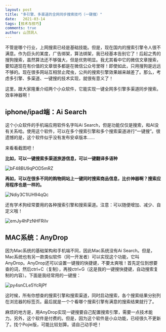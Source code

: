 ```yaml
---
layout: post
title: "多引擎、多渠道的全网同步搜索技巧（一键搜）"
date:   2021-03-14
tags: [技术与技巧]
comments: true
author: 山顶洞人
---
```


不管是哪个行业，上网搜索已经是基础技能。但是，现在国内的搜索引擎令人很不满意。作为巨头的某度，广告绑架，算法绑架，我已经基本告别它了！后起之秀的搜狗搜索，虽然算法还不够强大，但是优势明显。我尤其看中它的微信文章搜索，要知道现在有价值的文章很多都是在微信公众号里呀！即使如此，只用搜狗是远远不够的。现在很多网站互相禁止爬虫，公共的搜索引擎效果越来越差了。那么，考虑多引擎、多渠道、一键搜的技术实现，就很有意义了！

这里，跟大家隆重介绍两个小众软件，它能实现一键全网多引擎多渠道同步搜索。效率神器啊！

## iphone/ipad端：Ai Search

这个小众软件的手机端应用软件名字叫Ai Search，但是功能仅仅是搜索，和AI没有关系哈。使用这个软件，可以在多个搜索引擎和多个搜索渠道进行“一键搜”。很遗憾的是，这个软件似乎没有发布安卓版本……

来看看截图吧！

**比如，可以一键搜索多渠道旅游信息，可以一键翻译多语种**

![bF48BU9qPOD5mRZ](https://i.loli.net/2021/03/14/bF48BU9qPOD5mRZ.png)



**再如，可以在很多不同的购物网站上一键同时搜索商品信息，比价神器啊？搜索应用程序也是一样的。**

![Ndiy3C1IUH94qQc](https://i.loli.net/2021/03/14/Ndiy3C1IUH94qQc.png)



还有学术狗经常要用的各种搜索引擎和搜索渠道。注意：可以随便增加、减少、自定义哦！

![emJy4hPzNHFRiIv](https://i.loli.net/2021/03/14/emJy4hPzNHFRiIv.png)

## MAC系统：AnyDrop

因为Mac系统的基础架构和手机端不同，因此Mac系统没有Ai Search。但是，Mac系统也有另一款类似软件（同一开发者）可以实现这个功能，它叫AnyDrop。AnyDrop还可以设置一键搜的快捷键，不要太爽哦！首先定位到想要查的词，然后ctrl+C（复制），再按ctrl+G（这是我的一键搜快捷键，自动搜索复制的内容）。下面是我经常用的一键搜：

![py4snCLe5YcRjPf](https://i.loli.net/2021/03/14/py4snCLe5YcRjPf.png)

这时候，所有你想查的搜索引擎和搜索渠道，同时启动搜索，各个搜索结果分别列在浏览器的标签页。最后就是一个个看哪个搜索引擎有满意的搜索结果就行了。

麻烦的地方是，用AnyDrop实现一键搜要自己配置搜索引擎，需要一点技术能力。另外，这个软件是付费的。但是，因为这个软件是小众功能，已经很久不更新了。找个Pojie版，可能比较划算。请自己动手吧！
